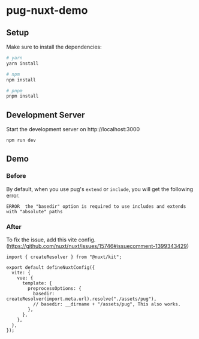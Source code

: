 # pug-nuxt-demo

## Setup

Make sure to install the dependencies:

```bash
# yarn
yarn install

# npm
npm install

# pnpm
pnpm install
```

## Development Server

Start the development server on http://localhost:3000

```bash
npm run dev
```

## Demo

### Before

By default, when you use pug's `extend` or `include`, you will get the following error.

```
ERROR  the "basedir" option is required to use includes and extends with "absolute" paths      
```

### After

To fix the issue, add this vite config. (https://github.com/nuxt/nuxt/issues/15746#issuecomment-1399343429)

```
import { createResolver } from "@nuxt/kit";

export default defineNuxtConfig({
  vite: {
    vue: {
      template: {
        preprocessOptions: {
          basedir: createResolver(import.meta.url).resolve("./assets/pug"),
          // basedir: __dirname + "/assets/pug", This also works.
        },
      },
    },
  },
});

```

